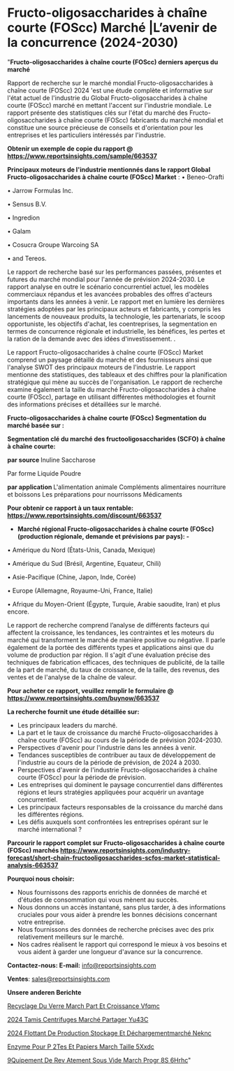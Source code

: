 # Fructo-oligosaccharides à chaîne courte (FOScc) Marché |L’avenir de la concurrence (2024-2030)

"<strong>Fructo-oligosaccharides à chaîne courte (FOScc) derniers aperçus du marché</strong>

Rapport de recherche sur le marché mondial Fructo-oligosaccharides à chaîne courte (FOScc) 2024 'est une étude complète et informative sur l'état actuel de l'industrie du Global Fructo-oligosaccharides à chaîne courte (FOScc) marché en mettant l'accent sur l'industrie mondiale. Le rapport présente des statistiques clés sur l'état du marché des Fructo-oligosaccharides à chaîne courte (FOScc) fabricants du marché mondial et constitue une source précieuse de conseils et d'orientation pour les entreprises et les particuliers intéressés par l'industrie.

<strong>Obtenir un exemple de copie du rapport @ <a href=https://www.reportsinsights.com/sample/663537>https://www.reportsinsights.com/sample/663537</a></strong>

<strong>Principaux moteurs de l'industrie mentionnés dans le rapport Global Fructo-oligosaccharides à chaîne courte (FOScc) Market</strong> :
• Beneo-Orafti

• Jarrow Formulas Inc.

• Sensus B.V.

• Ingredion

• Galam

• Cosucra Groupe Warcoing SA

• and Tereos.

Le rapport de recherche basé sur les performances passées, présentes et futures du marché mondial pour l'année de prévision 2024-2030. Le rapport analyse en outre le scénario concurrentiel actuel, les modèles commerciaux répandus et les avancées probables des offres d'acteurs importants dans les années à venir. Le rapport met en lumière les dernières stratégies adoptées par les principaux acteurs et fabricants, y compris les lancements de nouveaux produits, la technologie, les partenariats, le scoop opportuniste, les objectifs d'achat, les coentreprises, la segmentation en termes de concurrence régionale et industrielle, les bénéfices, les pertes et la ration de la demande avec des idées d'investissement. .

Le rapport Fructo-oligosaccharides à chaîne courte (FOScc) Market comprend un paysage détaillé du marché et des fournisseurs ainsi que l'analyse SWOT des principaux moteurs de l'industrie. Le rapport mentionne des statistiques, des tableaux et des chiffres pour la planification stratégique qui mène au succès de l'organisation. Le rapport de recherche examine également la taille du marché Fructo-oligosaccharides à chaîne courte (FOScc), partage en utilisant différentes méthodologies et fournit des informations précises et détaillées sur le marché.

<strong>Fructo-oligosaccharides à chaîne courte (FOScc) Segmentation du marché basée sur :</strong>

<strong> Segmentation clé du marché des fructooligosaccharides (SCFO) à chaîne à chaîne courte: </strong>

<strong> par source </strong>
Inuline
Saccharose

Par forme
Liquide
Poudre

<strong> par application </strong>
L'alimentation animale
Compléments alimentaires
nourriture et boissons
Les préparations pour nourrissons
Médicaments

<strong>Pour obtenir ce rapport à un taux rentable: <a href=https://www.reportsinsights.com/discount/663537>https://www.reportsinsights.com/discount/663537</a></strong>
<ul>
  <li><strong>Marché régional Fructo-oligosaccharides à chaîne courte (FOScc) (production régionale, demande et prévisions par pays): -</strong></li>
</ul>
• Amérique du Nord (États-Unis, Canada, Mexique)

• Amérique du Sud (Brésil, Argentine, Equateur, Chili)

• Asie-Pacifique (Chine, Japon, Inde, Corée)

• Europe (Allemagne, Royaume-Uni, France, Italie)

• Afrique du Moyen-Orient (Égypte, Turquie, Arabie saoudite, Iran) et plus encore.

Le rapport de recherche comprend l’analyse de différents facteurs qui affectent la croissance, les tendances, les contraintes et les moteurs du marché qui transforment le marché de manière positive ou négative. Il parle également de la portée des différents types et applications ainsi que du volume de production par région. Il s'agit d'une évaluation précise des techniques de fabrication efficaces, des techniques de publicité, de la taille de la part de marché, du taux de croissance, de la taille, des revenus, des ventes et de l'analyse de la chaîne de valeur.

<strong>Pour acheter ce rapport, veuillez remplir le formulaire @   <a href=https://www.reportsinsights.com/buynow/663537>https://www.reportsinsights.com/buynow/663537</a></strong>

<strong>La recherche fournit une étude détaillée sur:</strong>
<ul>
  <li>Les principaux leaders du marché.</li>
  <li>La part et le taux de croissance du marché Fructo-oligosaccharides à chaîne courte (FOScc) au cours de la période de prévision 2024-2030.</li>
  <li>Perspectives d'avenir pour l'industrie dans les années à venir.</li>
  <li>Tendances susceptibles de contribuer au taux de développement de l'industrie au cours de la période de prévision, de 2024 à 2030.</li>
  <li>Perspectives d'avenir de l'industrie Fructo-oligosaccharides à chaîne courte (FOScc) pour la période de prévision.</li>
  <li>Les entreprises qui dominent le paysage concurrentiel dans différentes régions et leurs stratégies appliquées pour acquérir un avantage concurrentiel.</li>
  <li>Les principaux facteurs responsables de la croissance du marché dans les différentes régions.</li>
  <li>Les défis auxquels sont confrontées les entreprises opérant sur le marché international ?</li>
</ul>

<strong>Parcourir le rapport complet sur Fructo-oligosaccharides à chaîne courte (FOScc) marchés <a href=https://www.reportsinsights.com/industry-forecast/short-chain-fructooligosaccharides-scfos-market-statistical-analysis-663537>https://www.reportsinsights.com/industry-forecast/short-chain-fructooligosaccharides-scfos-market-statistical-analysis-663537</a></strong>

<strong>Pourquoi nous choisir:</strong>
<ul>
  <li>Nous fournissons des rapports enrichis de données de marché et d'études de consommation qui vous mènent au succès.</li>
  <li>Nous donnons un accès instantané, sans plus tarder, à des informations cruciales pour vous aider à prendre les bonnes décisions concernant votre entreprise.</li>
  <li>Nous fournissons des données de recherche précises avec des prix relativement meilleurs sur le marché.</li>
  <li>Nos cadres réalisent le rapport qui correspond le mieux à vos besoins et vous aident à garder une longueur d'avance sur la concurrence.</li>
</ul>
<strong>Contactez-nous:
</strong><strong>E-mail:</strong> <a href=mailto:info@reportsinsights.com>info@reportsinsights.com</a>

<strong>Ventes</strong>: <a href=mailto:sales@reportsinsights.com>sales@reportsinsights.com</a>

<strong>Unsere anderen Berichte</strong>

<a href=https://www.linkedin.com/pulse/recyclage-du-verre-march%C3%A9-part-et-croissance-vfqmc/>Recyclage Du Verre March Part Et Croissance Vfqmc</a>

<a href=https://www.linkedin.com/pulse/2024-tamis-centrifuges-marché-partager-yu43c/>2024 Tamis Centrifuges Marché Partager Yu43C</a>

<a href=https://www.linkedin.com/pulse/2024-flottant-de-production-stockage-et-déchargementmarché-neknc/>2024 Flottant De Production Stockage Et Déchargementmarché Neknc</a>

<a href=https://www.linkedin.com/pulse/enzyme-pour-p%C3%A2tes-et-papiers-march%C3%A9-taille-5xxdc/>Enzyme Pour P 2Tes Et Papiers March Taille 5Xxdc</a>

<a href=https://www.linkedin.com/pulse/%C3%A9quipement-de-rev%C3%AAtement-sous-vide-march%C3%A9-progr%C3%A8s-6hrhc/> 9Quipement De Rev Atement Sous Vide March Progr 8S 6Hrhc</a>"
